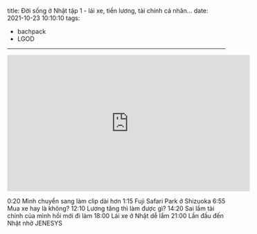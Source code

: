 title: Đời sống ở Nhật tập 1 - lái xe, tiền lương, tài chính cá nhân... 
date: 2021-10-23 10:10:10
tags:
- bachpack
- LGOD
---

<iframe width="560" height="315" src="https://www.youtube.com/embed/wu7YrwWwZEI" title="YouTube video player" frameborder="0" allow="accelerometer; autoplay; clipboard-write; encrypted-media; gyroscope; picture-in-picture" allowfullscreen></iframe>

<!-- more -->

0:20 Mình chuyển sang làm clip dài hơn
1:15 Fuji Safari Park ở Shizuoka
6:55 Mua xe hay là không?
12:10 Lương tăng thì làm được gì?
14:20 Sai lầm tài chính của mình hồi mới đi làm
18:00 Lái xe ở Nhật dễ lắm
21:00 Lần đầu đến Nhật nhờ JENESYS
